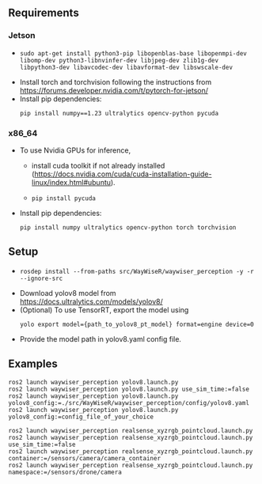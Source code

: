 ## Requirements

### Jetson

- ```
  sudo apt-get install python3-pip libopenblas-base libopenmpi-dev libomp-dev python3-libnvinfer-dev libjpeg-dev zlib1g-dev libpython3-dev libavcodec-dev libavformat-dev libswscale-dev
  ```
- Install torch and torchvision following the instructions from https://forums.developer.nvidia.com/t/pytorch-for-jetson/
- Install pip dependencies:
  ```
  pip install numpy==1.23 ultralytics opencv-python pycuda
  ```

### x86_64

- To use Nvidia GPUs for inference,

  - install cuda toolkit if not already installed (https://docs.nvidia.com/cuda/cuda-installation-guide-linux/index.html#ubuntu).
  - ```
    pip install pycuda
    ```

- Install pip dependencies:

  ```
  pip install numpy ultralytics opencv-python torch torchvision
  ```

## Setup

- ```
  rosdep install --from-paths src/WayWiseR/waywiser_perception -y -r --ignore-src
  ```
- Download yolov8 model from https://docs.ultralytics.com/models/yolov8/
- (Optional) To use TensorRT, export the model using
  ```
  yolo export model={path_to_yolov8_pt_model} format=engine device=0
  ```
- Provide the model path in yolov8.yaml config file.

## Examples

    ros2 launch waywiser_perception yolov8.launch.py
    ros2 launch waywiser_perception yolov8.launch.py use_sim_time:=false
    ros2 launch waywiser_perception yolov8.launch.py yolov8_config:=./src/WayWiseR/waywiser_perception/config/yolov8.yaml
    ros2 launch waywiser_perception yolov8.launch.py yolov8_config:=config_file_of_your_choice

    ros2 launch waywiser_perception realsense_xyzrgb_pointcloud.launch.py
    ros2 launch waywiser_perception realsense_xyzrgb_pointcloud.launch.py use_sim_time:=false
    ros2 launch waywiser_perception realsense_xyzrgb_pointcloud.launch.py container:=/sensors/camera/camera_container
    ros2 launch waywiser_perception realsense_xyzrgb_pointcloud.launch.py namespace:=/sensors/drone/camera
